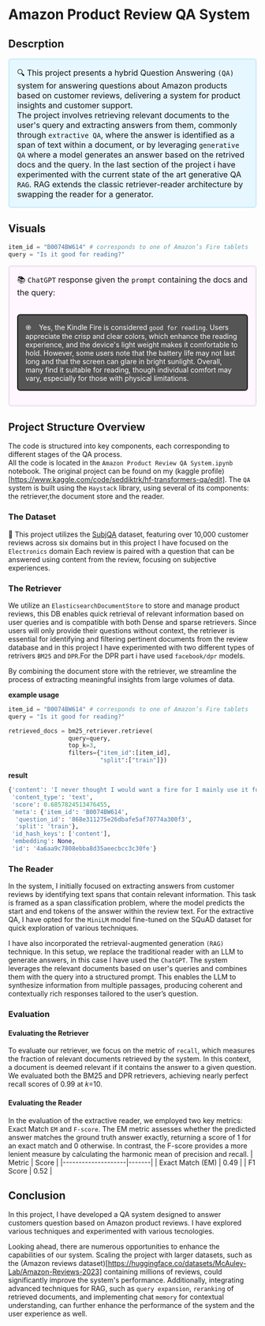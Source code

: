 # Amazon Product Review QA System

## Descrption
<p style="background-color:#e6f7ff; 
          padding:15px; 
          color:#111;
          font-size:16px;
          border-width:3px; 
          border-color:#d0eefc; 
          border-style:solid;
          border-radius:6px"> 🔍 This project presents a hybrid Question Answering <code>(QA)</code> system for answering questions about Amazon products based on customer reviews, delivering a system for product insights and customer support.</br>
          The project involves retrieving relevant documents to the user's query and extracting answers from them, commonly through <code>extractive QA</code>, where the answer is identified as a span of text within a document, or by leveraging <code>generative QA</code> where a model generates an answer based on the retrived docs and the query.
          In the last section of the project i have experimented with the current state of the art generative QA <code>RAG</code>.
RAG extends the classic retriever-reader architecture by swapping the reader for a generator.
</p>

## Visuals
```python
item_id = "B0074BW614" # corresponds to one of Amazon’s Fire tablets
query = "Is it good for reading?"
```

<div style="
    background-color: #fff6ff;
    color: #111;
    font-size: 16px;
    padding: 15px;
    border-width: 3px;
    border-color: #efe6ef;
    border-style: solid;
    border-radius: 6px;
            ">
  📚 <code>ChatGPT</code> response given the <code>prompt</code> containing the docs and the query:
    <br><br>
    <p style="
    background-color: #555;
    color: #fff;
    font-size: 14px;
    padding: 15px;
    border-width: 2px;
    border-color: #111;
    border-style: solid;
    border-radius: 6px;"
        >
֎ &nbsp; &nbsp;Yes, the Kindle Fire is considered <code>good for reading</code>. Users appreciate the crisp and clear colors, which enhance the reading experience, and the device's light weight makes it comfortable to hold. However, some users note that the battery life may not last long and that the screen can glare in bright sunlight. Overall, many find it suitable for reading, though individual comfort may vary, especially for those with physical limitations.</p>
</div>


## Project Structure Overview
The code is structured into key components, each corresponding to different stages of the QA process.</br>
All the code is located in the `Amazon Product Review QA System.ipynb` notebook.
The original project can be found on my (kaggle profile)[https://www.kaggle.com/code/seddiktrk/hf-transformers-qa/edit].
The `QA` system is built using the `Haystack` library, using several of its components: the retriever,the document store and the reader.</br>


### The Dataset
📄 This project utilizes the [SubjQA](https://huggingface.co/datasets/megagonlabs/subjqa) dataset, featuring over 10,000 customer reviews across six domains but in this project I have focused on the `Electronics` domain Each review is paired with a question that can be answered using content from the review, focusing on subjective experiences.

### The Retriever

We utilize an `ElasticsearchDocumentStore` to store and manage product reviews, this DB enables quick retrieval of relevant information based on user queries and is compatible with both Dense and sparse retrievers.
Since users will only provide their questions without context, the retriever is essential for identifying and filtering pertinent documents from the review database and in this project I have experimented with two different types of retrivers `BM25` and `DPR`.For the DPR part i have used `facebook/dpr` models.

By combining the document store with the retriever, we streamline the process of extracting meaningful insights from large volumes of data.

**example usage**
```python
item_id = "B0074BW614" # corresponds to one of Amazon’s Fire tablets
query = "Is it good for reading?"

retrieved_docs = bm25_retriever.retrieve(
                 query=query,
                 top_k=3,
                 filters={"item_id":[item_id],
                          "split":["train"]})
```
**result**
```python
{'content': 'I never thought I would want a fire for I mainly use it for book reading.  I decided to try the fire for when I travel ...',
 'content_type': 'text',
 'score': 0.6857824513476455,
 'meta': {'item_id': 'B0074BW614',
  'question_id': '868e311275e26dbafe5af70774a300f3',
  'split': 'train'},
 'id_hash_keys': ['content'],
 'embedding': None,
 'id': '4a6aa9c7808ebba8d35aeecbcc3c30fe'}
```

### The Reader
In the system, I initially focused on extracting answers from customer reviews by identifying text spans that contain relevant information.
This task is framed as a span classification problem, where the model predicts the start and end tokens of the answer within the review text.
For the extractive QA, I have opted for the `MiniLM` model fine-tuned on the SQuAD dataset for quick exploration of various techniques.

I have also incorporated the retrieval-augmented generation `(RAG)` technique.
In this setup, we replace the traditional reader with an LLM to generate answers, in this case I have used the `ChatGPT`.
The system leverages the relevant documents based on user's queries and combines them with the query into a structured prompt. This enables the LLM to synthesize information from multiple passages, producing coherent and contextually rich responses tailored to the user’s question.

### Evaluation
#### Evaluating the Retriever
To evaluate our retriever, we focus on the metric of `recall`, which measures the fraction of relevant documents retrieved by the system. In this context, a document is deemed relevant if it contains the answer to a given question. We evaluated both the BM25 and DPR retrievers, achieving nearly perfect recall scores of 0.99 at 
𝑘=10.

#### Evaluating the Reader
In the evaluation of the extractive reader, we employed two key metrics: Exact Match `EM` and `F-score`.
The EM metric assesses whether the predicted answer matches the ground truth answer exactly, returning a score of 1 for an exact match and 0 otherwise. 
In contrast, the F-score provides a more lenient measure by calculating the harmonic mean of precision and recall.
| Metric             | Score |
|--------------------|-------|
| Exact Match (EM)   | 0.49  |
| F1 Score           | 0.52  |

## Conclusion
In this project, I have developed a QA system designed to answer customers question based on Amazon product reviews. I have explored various techniques and experimented with various tecnologies. 

Looking ahead, there are numerous opportunities to enhance the capabilities of our system. Scaling the project with larger datasets, such as the (Amazon reviews dataset)[https://huggingface.co/datasets/McAuley-Lab/Amazon-Reviews-2023] containing millions of reviews, could significantly improve the system's performance.
Additionally, integrating advanced techniques for RAG, such as `query expansion`, `reranking` of retrieved documents, and implementing chat `memory` for contextual understanding, can further enhance the performance of the system and the user experience as well.

